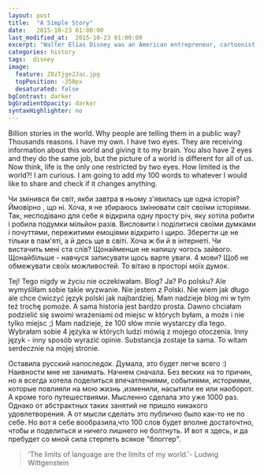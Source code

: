 ```yaml
---
layout: post
title:  "A Simple Story"
date:   2015-10-23 01:00:00
last_modified_at:  2015-10-23 01:00:00
excerpt: "Walter Elias Disney was an American entrepreneur, cartoonist, animator, voice actor, and film producer. As a prominent..."
categories: history
tags:  disney
image:
  feature: Z8zTjge2Jac.jpg
  topPosition: -350px
  desaturated: false
bgContrast: darker
bgGradientOpacity: darker
syntaxHighlighter: no
---
```


Billion stories in the world. Why people are telling them in a public way? Thousands reasons. I have my own. I have two eyes. They are receiving information about this world and giving it to my brain. You also have 2 eyes and they do the same job, but the picture of a world is different for all of us. Now think, life is the only one restricted by two eyes. How limited is the world?!  I am curious. I am going to add my 100 words to whatever I would like to share and check if it changes anything.


Чи змінився би світ, якби завтра в ньому з'явилась ще одна історія? Ймовірно , що ні. Хоча, я не збираюсь змінювати світ своїми історіями. Так, несподівано для себе я відкрила одну просту річ, яку хотіла робити і робила подумки мільйон разів. Висловити і поділитися своїми думками і почуттями, пережитими емоціями відкрито і щиро. Зберегти це не тільки в пам'яті, а й десь ще в світі. Хоча ж би й в інтернеті. Чи вистачить мені ста слів? Щонайменше не напишу чогось зайвого. Щонайбільше - навчуся записувати щось варте уваги. 4 мови? Щоб не обмежувати своїх можливостей. То вітаю в просторі моїх думок.

Tej! Tego nigdy w życiu nie oczekiwałam. Blog? Ja? Po polsku? Ale wymyśliłam sobie takie wyzwanie. Nie jestem z Polski. Nie wiem jak długo ale chce ćwiczyć język polski jak najbardziej. Mam nadzieje blog mi w tym też trochę pomoże. A sama historia jest bardzo prosta. Dawno chciałam podzielić się swoimi wrażeniami od miejsc w których byłam, a może i nie tylko miejsc ;)  Mam nadzieje, że 100 słów mnie wystarczy dla tego. Wybrałam sobie 4 języka w których ludzi mówią z mojego otoczenia. Inny język - inny sposób wyrazić opinie. Substancja zostaje ta sama. To witam serdecznie na mojej stronie.

 Оставила русский напоследок.  Думала, это будет легче всего :) Наивности мне не занимать. Начнем сначала. Без веских на то причин, но я всегда  хотела поделиться впечатлениями, событиями, историями,  которые повлияли на мою жизнь ,изменили, насытили ее или наоборот.  А кроме того путешествиями. Мысленно сделала это уже 1000 раз. Однако от абстрактных таких занятий не пришло никакого удовлетворения. А от мысли сделать это публично было как-то не по себе. Но вот я себе вообразила,что 100 слов будет вполне достаточтно, чтобы и поделиться и ничего лишнего не болтнуть. И вот я здесь, и да пребудет со мной сила стерпеть всякое "блоггер".

<blockquote class="largeQuote">'The limits of language are the limits of my world.'- Ludwig Wittgenstein</blockquote>


